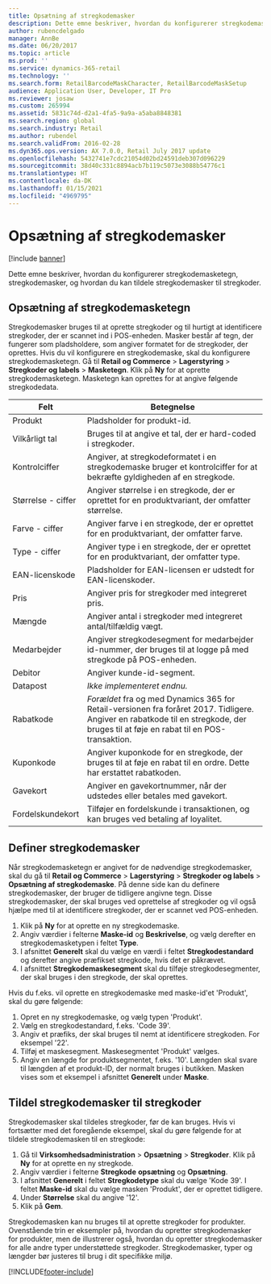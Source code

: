 ```yaml
---
title: Opsætning af stregkodemasker
description: Dette emne beskriver, hvordan du konfigurerer stregkodemasketegn, stregkodemasker, og hvordan du kan tildele stregkodemasker til stregkoder.
author: rubencdelgado
manager: AnnBe
ms.date: 06/20/2017
ms.topic: article
ms.prod: ''
ms.service: dynamics-365-retail
ms.technology: ''
ms.search.form: RetailBarcodeMaskCharacter, RetailBarcodeMaskSetup
audience: Application User, Developer, IT Pro
ms.reviewer: josaw
ms.custom: 265994
ms.assetid: 5831c74d-d2a1-4fa5-9a9a-a5aba8848381
ms.search.region: global
ms.search.industry: Retail
ms.author: rubendel
ms.search.validFrom: 2016-02-28
ms.dyn365.ops.version: AX 7.0.0, Retail July 2017 update
ms.openlocfilehash: 5432741e7cdc21054d02bd24591deb307d096229
ms.sourcegitcommit: 38d40c331c8894acb7b119c5073e3088b54776c1
ms.translationtype: HT
ms.contentlocale: da-DK
ms.lasthandoff: 01/15/2021
ms.locfileid: "4969795"
---
```

# <a name="set-up-bar-code-masks"></a>Opsætning af stregkodemasker

[!include [banner](includes/banner.md)]

Dette emne beskriver, hvordan du konfigurerer stregkodemasketegn, stregkodemasker, og hvordan du kan tildele stregkodemasker til stregkoder.

## <a name="set-up-bar-code-mask-characters"></a>Opsætning af stregkodemasketegn

Stregkodemasker bruges til at oprette stregkoder og til hurtigt at identificere stregkoder, der er scannet ind i POS-enheden. Masker består af tegn, der fungerer som pladsholdere, som angiver formatet for de stregkoder, der oprettes. Hvis du vil konfigurere en stregkodemaske, skal du konfigurere stregkodemasketegn. Gå til **Retail og Commerce** &gt; **Lagerstyring** &gt; **Stregkoder og labels** &gt; **Masketegn**. Klik på **Ny** for at oprette stregkodemasketegn. Masketegn kan oprettes for at angive følgende stregkodedata.

| Felt            | Betegnelse |
|------------------|-------------|
| Produkt          | Pladsholder for produkt-id. |
| Vilkårligt tal       | Bruges til at angive et tal, der er hard-coded i stregkoder. |
| Kontrolciffer      | Angiver, at stregkodeformatet i en stregkodemaske bruger et kontrolciffer for at bekræfte gyldigheden af en stregkode. |
| Størrelse - ciffer       | Angiver størrelse i en stregkode, der er oprettet for en produktvariant, der omfatter størrelse. |
| Farve - ciffer      | Angiver farve i en stregkode, der er oprettet for en produktvariant, der omfatter farve. |
| Type - ciffer      | Angiver type i en stregkode, der er oprettet for en produktvariant, der omfatter type. |
| EAN-licenskode | Pladsholder for EAN-licensen er udstedt for EAN-licenskoder. |
| Pris            | Angiver pris for stregkoder med integreret pris. |
| Mængde         | Angiver antal i stregkoder med integreret antal/tilfældig vægt. |
| Medarbejder         | Angiver stregkodesegment for medarbejder id-nummer, der bruges til at logge på med stregkode på POS-enheden. |
| Debitor         | Angiver kunde-id-segment. |
| Datapost       | *Ikke implementeret endnu.* |
| Rabatkode    | *Forældet* fra og med Dynamics 365 for Retail-versionen fra foråret 2017. Tidligere. Angiver en rabatkode til en stregkode, der bruges til at føje en rabat til en POS-transaktion. |
| Kuponkode      | Angiver kuponkode for en stregkode, der bruges til at føje en rabat til en ordre. Dette har erstattet rabatkoden. |
| Gavekort        | Angiver en gavekortnummer, når der udstedes eller betales med gavekort. |
| Fordelskundekort     | Tilføjer en fordelskunde i transaktionen, og kan bruges ved betaling af loyalitet. |

## <a name="define-bar-code-masks"></a>Definer stregkodemasker

Når stregkodemasketegn er angivet for de nødvendige stregkodemasker, skal du gå til **Retail og Commerce** &gt; **Lagerstyring** &gt; **Stregkoder og labels** &gt; **Opsætning af stregkodemaske**. På denne side kan du definere stregkodemasker, der bruger de tidligere angivne tegn. Disse stregkodemasker, der skal bruges ved oprettelse af stregkoder og vil også hjælpe med til at identificere stregkoder, der er scannet ved POS-enheden.

1. Klik på **Ny** for at oprette en ny stregkodemaske.
2. Angiv værdier i felterne **Maske-id** og **Beskrivelse**, og vælg derefter en stregkodemasketypen i feltet **Type**.
3. I afsnittet **Generelt** skal du vælge en værdi i feltet **Stregkodestandard** og derefter angive præfikset stregkode, hvis det er påkrævet.
4. I afsnittet **Stregkodemaskesegment** skal du tilføje stregkodesegmenter, der skal bruges i den stregkode, der skal oprettes.

Hvis du f.eks. vil oprette en stregkodemaske med maske-id'et 'Produkt', skal du gøre følgende:

1. Opret en ny stregkodemaske, og vælg typen 'Produkt'.
2. Vælg en stregkodestandard, f.eks. 'Code 39'.
3. Angiv et præfiks, der skal bruges til nemt at identificere stregkoden. For eksempel '22'.
4. Tilføj et maskesegment. Maskesegmentet 'Produkt' vælges.
5. Angiv en længde for produktsegmentet, f.eks. '10'. Længden skal svare til længden af et produkt-ID, der normalt bruges i butikken. Masken vises som et eksempel i afsnittet **Generelt** under **Maske**.

## <a name="assign-bar-code-masks-to-bar-codes"></a>Tildel stregkodemasker til stregkoder

Stregkodemasker skal tildeles stregkoder, før de kan bruges. Hvis vi fortsætter med det foregående eksempel, skal du gøre følgende for at tildele stregkodemasken til en stregkode:

1. Gå til **Virksomhedsadministration** &gt; **Opsætning** &gt; **Stregkoder**. Klik på **Ny** for at oprette en ny stregkode.
2. Angiv værdier i felterne **Stregkode** **opsætning** og **Opsætning**.
3. I afsnittet **Generelt** i feltet **Stregkodetype** skal du vælge 'Kode 39'. I feltet **Maske-id** skal du vælge masken 'Produkt', der er oprettet tidligere.
4. Under **Størrelse** skal du angive '12'.
5. Klik på **Gem**.

Stregkodemasken kan nu bruges til at oprette stregkoder for produkter. Ovenstående trin er eksempler på, hvordan du opretter stregkodemasker for produkter, men de illustrerer også, hvordan du opretter stregkodemasker for alle andre typer understøttede stregkoder. Stregkodemasker, typer og længder bør justeres til brug i dit specifikke miljø.


[!INCLUDE[footer-include](../includes/footer-banner.md)]